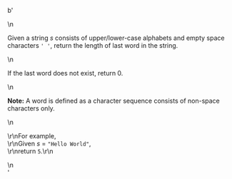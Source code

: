 b'<div class="question-description">\n<p><p>Given a string <i>s</i> consists of upper/lower-case alphabets and empty space characters <code>\' \'</code>, return the length of last word in the string.</p>\n<p>If the last word does not exist, return 0.</p>\n<p><b>Note:</b> A word is defined as a character sequence consists of non-space characters only.</p>\n<p>\r\nFor example, <br/>\r\nGiven <i>s</i> = <code>"Hello World"</code>,<br/>\r\nreturn <code>5</code>.\r\n</p></p>\n</div>'